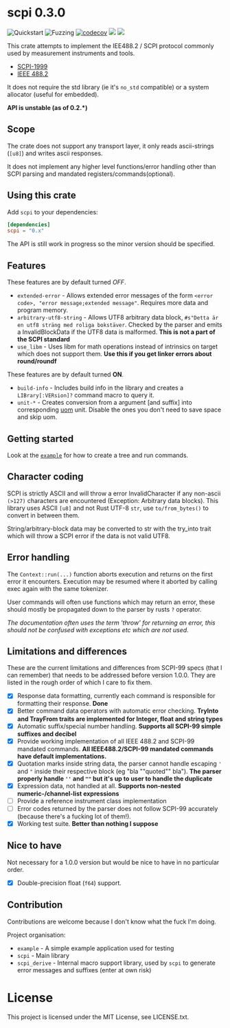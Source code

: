 # scpi 0.3.0

![Quickstart](https://github.com/Atmelfan/scpi-rs/workflows/Quickstart/badge.svg)
![Fuzzing](https://github.com/Atmelfan/scpi-rs/workflows/Fuzzing/badge.svg)
[![codecov](https://codecov.io/gh/Atmelfan/scpi-rs/branch/master/graph/badge.svg)](https://codecov.io/gh/Atmelfan/scpi-rs)
[![](http://meritbadge.herokuapp.com/scpi)](https://crates.io/crates/scpi)
[![](https://img.shields.io/github/license/Atmelfan/scpi-rs)](https://img.shields.io/github/license/Atmelfan/scpi-rs)

This crate attempts to implement the IEE488.2 / SCPI protocol commonly used by measurement instruments and tools.

* [SCPI-1999](http://www.ivifoundation.org/docs/scpi-99.pdf)
* [IEEE 488.2](http://dx.doi.org/10.1109/IEEESTD.2004.95390)

It does not require the std library (ie it's `no_std` compatible) or a system allocator (useful for embedded).

**API is unstable (as of 0.2.\*)**

## Scope
The crate does not support any transport layer, it only reads ascii-strings (`[u8]`) and writes ascii responses.

It does not implement any higher level functions/error handling other than SCPI parsing and mandated registers/commands(optional).

## Using this crate
Add `scpi` to your dependencies:
```toml
[dependencies]
scpi = "0.x"
```
The API is still work in progress so the minor version should be specified.

## Features
These features are by default turned *OFF*.
- `extended-error` - Allows extended error messages of the form `<error code>, "error message;extended message"`.
Requires more data and program memory.
- `arbitrary-utf8-string` - Allows UTF8 arbitrary data block, `#s"Detta är en utf8 sträng med roliga bokstäver`.
Checked by the parser and emits a InvalidBlockData if the UTF8 data is malformed. **This is not a part of the SCPI standard**
- `use_libm` - Uses libm for math operations instead of intrinsics on target which does not support them. **Use this if you get linker errors about round/roundf**

These features are by default turned **ON**.
- `build-info` - Includes build info in the library and creates a `LIBrary[:VERsion]?` command macro to query it.
- `unit-*` - Creates conversion from a argument \[and suffix] into corresponding [uom](https://crates.io/crates/uom) unit. Disable the ones you don't need to save space and skip uom.

## Getting started
Look at the [`example`](https://github.com/Atmelfan/scpi-rs/tree/master/example) for how to create a tree and run commands.

## Character coding
SCPI is strictly ASCII and will throw a error InvalidCharacter if any non-ascii `(>127)` characters are encountered (Exception: Arbitrary data blocks).
This library uses ASCII `[u8]` and not Rust UTF-8 `str`, use `to/from_bytes()` to convert in between them.

String/arbitrary-block data may be converted to str with the try_into trait which will throw a SCPI error if the data is not valid UTF8.

## Error handling
The `Context::run(...)` function aborts execution and returns on the first error it encounters.
Execution may be resumed where it aborted by calling exec again with the same tokenizer.

User commands will often use functions which may return an error, these should mostly be propagated down to the parser by rusts `?` operator.

_The documentation often uses the term 'throw' for returning an error, this should not be confused with exceptions etc which are not used._

## Limitations and differences
These are the current limitations and differences from SCPI-99 specs (that I can remember) that needs to be addressed before version 1.0.0.
They are listed in the rough order of which I care to fix them.

 * [x] Response data formatting, currently each command is responsible for formatting their response. __Done__
 * [x] Better command data operators with automatic error checking. __TryInto and TrayFrom traits are implemented for Integer, float and string types__
 * [x] Automatic suffix/special number handling. __Supports all SCPI-99 simple suffixes and decibel__
 * [x] Provide working implementation of all IEEE 488.2 and SCPI-99 mandated commands. __All IEEE488.2/SCPI-99 mandated commands have default implementations.__
 * [x] Quotation marks inside string data, the parser cannot handle escaping `'` and `"` inside their respective block (eg "bla ""quoted"" bla"). __The parser properly handle `''` and `""` but it's up to user to handle the duplicate__
 * [x] Expression data, not handled at all. __Supports non-nested numeric-/channel-list expressions__
 * [ ] Provide a reference instrument class implementation
 * [ ] Error codes returned by the parser does not follow SCPI-99 accurately (because there's a fucking lot of them!).
 * [x] Working test suite. __Better than nothing I suppose__

## Nice to have
Not necessary for a 1.0.0 version but would be nice to have in no particular order.

 * [x] Double-precision float (`f64`) support.

## Contribution
Contributions are welcome because I don't know what the fuck I'm doing.

Project organisation:

 * `example` - A simple example application used for testing
 * `scpi` - Main library
 * `scpi_derive` - Internal macro support library, used by `scpi` to generate error messages and suffixes (enter at own risk)


# License
This project is licensed under the MIT License, see LICENSE.txt.
